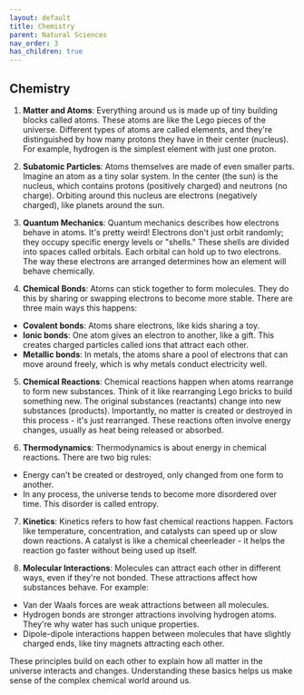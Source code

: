 ```yaml
---
layout: default
title: Chemistry
parent: Natural Sciences
nav_order: 3
has_children: true
---
```


## Chemistry

1. **Matter and Atoms**: Everything around us is made up of tiny building blocks called atoms. These atoms are like the Lego pieces of the universe. Different types of atoms are called elements, and they're distinguished by how many protons they have in their center (nucleus). For example, hydrogen is the simplest element with just one proton.

2. **Subatomic Particles**: Atoms themselves are made of even smaller parts. Imagine an atom as a tiny solar system. In the center (the sun) is the nucleus, which contains protons (positively charged) and neutrons (no charge). Orbiting around this nucleus are electrons (negatively charged), like planets around the sun.

3. **Quantum Mechanics**: Quantum mechanics describes how electrons behave in atoms. It's pretty weird! Electrons don't just orbit randomly; they occupy specific energy levels or "shells." These shells are divided into spaces called orbitals. Each orbital can hold up to two electrons. The way these electrons are arranged determines how an element will behave chemically.

4. **Chemical Bonds**: Atoms can stick together to form molecules. They do this by sharing or swapping electrons to become more stable. There are three main ways this happens:
* **Covalent bonds**: Atoms share electrons, like kids sharing a toy.
* **Ionic bonds**: One atom gives an electron to another, like a gift. This creates charged particles called ions that attract each other.
* **Metallic bonds**: In metals, the atoms share a pool of electrons that can move around freely, which is why metals conduct electricity well.

5. **Chemical Reactions**: Chemical reactions happen when atoms rearrange to form new substances. Think of it like rearranging Lego bricks to build something new. The original substances (reactants) change into new substances (products). Importantly, no matter is created or destroyed in this process - it's just rearranged. These reactions often involve energy changes, usually as heat being released or absorbed.

6. **Thermodynamics**: Thermodynamics is about energy in chemical reactions. There are two big rules:
* Energy can't be created or destroyed, only changed from one form to another.
* In any process, the universe tends to become more disordered over time. This disorder is called entropy.

7. **Kinetics**: Kinetics refers to how fast chemical reactions happen. Factors like temperature, concentration, and catalysts can speed up or slow down reactions. A catalyst is like a chemical cheerleader - it helps the reaction go faster without being used up itself.

8. **Molecular Interactions**: Molecules can attract each other in different ways, even if they're not bonded. These attractions affect how substances behave. For example:
* Van der Waals forces are weak attractions between all molecules.
* Hydrogen bonds are stronger attractions involving hydrogen atoms. They're why water has such unique properties.
* Dipole-dipole interactions happen between molecules that have slightly charged ends, like tiny magnets attracting each other.

These principles build on each other to explain how all matter in the universe interacts and changes. Understanding these basics helps us make sense of the complex chemical world around us.
